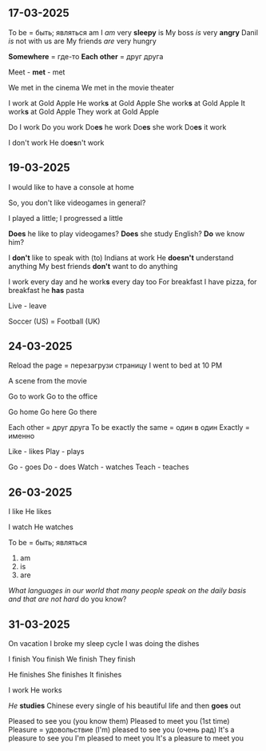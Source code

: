 ## 17-03-2025

To be = быть; являться
	am
		I *am* very **sleepy**
	is
		My boss *is* very **angry**
		Danil *is* not with us
	are
		My friends *are* very hungry

**Somewhere** = где-то
**Each other** = друг друга

Meet - **met** - met

We met in the cinema
We met in the movie theater

I work at Gold Apple
He work**s** at Gold Apple
She work**s** at Gold Apple
It work**s** at Gold Apple
They work at Gold Apple

Do I work
Do you work
Do**es** he work
Do**es** she work
Do**es** it work

I don't work
He do**es**n't work

## 19-03-2025

I would like to have a console at home

So, you don't like videogames in general?

I played a little; I progressed a little 

**Does** he like to play videogames?
**Does** she study English?
**Do** we know him?

I **don't** like to speak with (to) Indians at work
He **doesn't** understand anything
My best friends **don't** want to do anything

I work every day and he work**s** every day too
For breakfast I have pizza, for breakfast he **has** pasta

Live - leave

Soccer  (US) = Football (UK)

## 24-03-2025

Reload the page = перезагрузи страницу
I went to bed at 10 PM

A scene from the movie

Go to work
Go to the office

Go home
Go here
Go there

Each other = друг друга
To be exactly the same = один в один
	Exactly = именно

Like - likes
Play - plays

Go - goes
Do - does
Watch - watches
Teach - teaches

## 26-03-2025

I like
He likes

I watch
He watches

To be = быть; являться
1. am
2. is
3. are


*What languages in our world that many people speak on the daily basis and that are not hard* do you know?

## 31-03-2025

On vacation I broke my sleep cycle
I was doing the dishes

I finish
You finish
We finish
They finish

He finishes 
She finishes
It finishes 

I work
He works

*He* **studies** Chinese every single of his beautiful life and then **goes** out

Pleased to see you (you know them)
Pleased to meet you (1st time)
	Pleasure = удовольствие
	(I'm) pleased to see you (очень рад)
	It's a pleasure to see you
	I'm pleased to meet you
	It's a pleasure to meet you